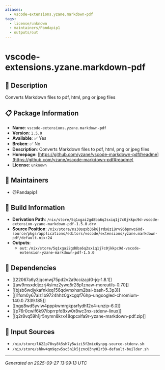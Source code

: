 ```yaml
---
aliases:
  - vscode-extensions.yzane.markdown-pdf
tags:
  - license/unknown
  - maintainers/Pandapip1
  - outputs/out
---
```


# vscode-extensions.yzane.markdown-pdf

## 📝 Description

Converts Markdown files to pdf, html, png or jpeg files

## 📋 Package Information

- **Name**: `vscode-extensions.yzane.markdown-pdf`
- **Version**: `1.5.0`
- **Available**: ✅ Yes
- **Broken**: ✅ No
- **Description**: Converts Markdown files to pdf, html, png or jpeg files
- **Homepage**: [https://github.com/yzane/vscode-markdown-pdf#readme](https://github.com/yzane/vscode-markdown-pdf#readme)
- **License**: `unknown`
## 👥 Maintainers

- @Pandapip1


## 🔧 Build Information

- **Derivation Path**: `/nix/store/5q1xgai2gd8ba6q2sxiq1j7c0jkkpc9d-vscode-extension-yzane-markdown-pdf-1.5.0.drv`
- **Source Position**: `/nix/store/ns30sqxb36k8jrds8z18rv96bpnwc60d-source/pkgs/applications/editors/vscode/extensions/yzane.markdown-pdf/default.nix:24`
- **Outputs**:
  - `out`:  `/nix/store/5q1xgai2gd8ba6q2sxiq1j7c0jkkpc9d-vscode-extension-yzane-markdown-pdf-1.5.0`

## 🔗 Dependencies

- [[22067a6y3jqcmwj75pd2v2a9ccizajd0-jq-1.8.1]]
- [[aw9msxddjczrj4slmz2ywq5r28p1znaw-moreutils-0.70]]
- [[bjsb6wdjykafnkixq156qdvmxhsm2bai-bash-5.3p3]]
- [[l1fsm0y67aiz1b9724hhz0gxcgqf76hp-ungoogled-chromium-140.0.7339.185]]
- [[ngq8wd5yvlw4pppkwmrgkpsrfydh12x4-unzip-6.0]]
- [[p76r0cwlf6k97ibprrpfd8xw0r8wc3nx-stdenv-linux]]
- [[q2r8vq59h1jr5nymn8krx48qpcxlfa9r-yzane-markdown-pdf.zip]]

## 📁 Input Sources

- `/nix/store/l622p70vy8k5sh7y5wizi5f2mic6ynpg-source-stdenv.sh`
- `/nix/store/shkw4qm9qcw5sc5n1k5jznc83ny02r39-default-builder.sh`

---
*Generated on 2025-09-27 13:09:13 UTC*
